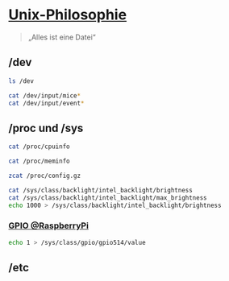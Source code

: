 # [Unix-Philosophie](https://de.wikipedia.org/wiki/Unix-Philosophie)

> „Alles ist eine Datei“

## /dev

```bash
ls /dev

cat /dev/input/mice*
cat /dev/input/event*
```

## /proc und /sys

```bash
cat /proc/cpuinfo

cat /proc/meminfo

zcat /proc/config.gz
```

```bash
cat /sys/class/backlight/intel_backlight/brightness
cat /sys/class/backlight/intel_backlight/max_brightness
echo 1000 > /sys/class/backlight/intel_backlight/brightness
```

### [GPIO @RaspberryPi](https://johannesloetzsch.github.io/LF7/pi.html)
```bash
echo 1 > /sys/class/gpio/gpio514/value
```

## /etc
